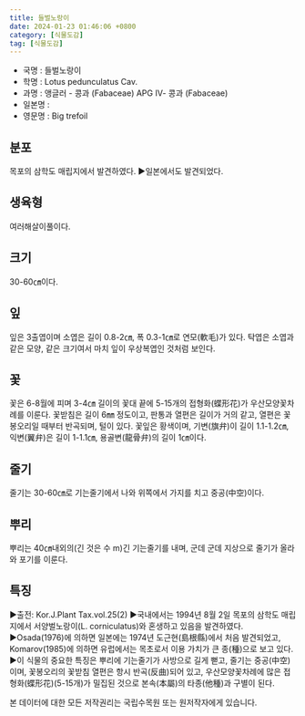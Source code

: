 ```yaml
---
title: 들벌노랑이
date: 2024-01-23 01:46:06 +0800
category: [식물도감]
tag: [식물도감]
---
```




- 국명 : 들벌노랑이
- 학명 : Lotus pedunculatus Cav.
- 과명 : 앵글러 - 콩과 (Fabaceae) APG Ⅳ- 콩과 (Fabaceae)
- 일본명 : 
- 영문명 : Big trefoil


## 분포
목포의 삼학도 매립지에서 발견하였다.▶일본에서도 발견되었다.
## 생육형
여러해살이풀이다.
## 크기
30-60㎝이다.
## 잎
잎은 3출엽이며 소엽은 길이 0.8-2㎝, 폭 0.3-1㎝로 연모(軟毛)가 있다. 탁엽은 소엽과 같은 모양, 같은 크기여서 마치 잎이 우상복엽인 것처럼 보인다.
## 꽃
꽃은 6-8월에 피며 3-4㎝ 길이의 꽃대 끝에 5-15개의 접형화(蝶形花)가 우산모양꽃차례를 이룬다.  꽃받침은 길이 6㎜ 정도이고, 판통과 열편은 길이가 거의 같고, 열편은 꽃봉오리일 때부터 반곡되며, 털이 있다. 꽃잎은 황색이며, 기변(旗弁)이 길이 1.1-1.2㎝, 익변(翼弁)은 길이 1-1.1㎝, 용골변(龍骨弁)의 길이 1㎝이다.
## 줄기
줄기는 30-60㎝로 기는줄기에서 나와 위쪽에서 가지를 치고 중공(中空)이다.
## 뿌리
뿌리는 40㎝내외의(긴 것은 수 m)긴 기는줄기를 내며, 군데 군데 지상으로 줄기가 올라와 포기를 이룬다.  

## 특징
▶출전: Kor.J.Plant Tax.vol.25(2)▶국내에서는 1994년 8월 2일 목포의 삼학도 매립지에서 서양벌노랑이(L. corniculatus)와 혼생하고 있음을 발견하였다. ▶Osada(1976)에 의하면 일본에는 1974년 도근현(島根縣)에서 처음 발견되었고, Komarov(1985)에 의하면 유럽에서는 목초로서 이용 가치가 큰 종(種)으로 보고 있다. ▶이 식물의 중요한 특징은 뿌리에 기는줄기가 사방으로 길게 뻗고, 줄기는 중공(中空)이며, 꽃봉오리의 꽃받침 열편은 항시 반곡(反曲)되어 있고, 우산모양꽃차례에 많은 접형화(蝶形花)(5-15개)가 밀집된 것으로 본속(本屬)의 타종(他種)과 구별이 된다.






본 데이터에 대한 모든 저작권리는 국립수목원 또는 원저작자에게 있습니다.
